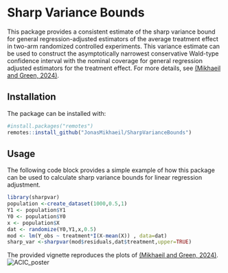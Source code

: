 # Sharp Variance Bounds

This package provides a consistent estimate of the sharp variance bound for general regression-adjusted estimators of the average treatment effect in two-arm randomized controlled experiments. This variance estimate can be used to construct the asymptotically narrowest conservative Wald-type confidence interval with the nominal coverage for general regression adjusted estimators for the treatment effect. For more details, see [(Mikhaeil and Green, 2024)](https://arxiv.org/abs/2411.00191).

## Installation 
The package can be installed with:

```r
#install.packages("remotes") 
remotes::install_github("JonasMikhaeil/SharpVarianceBounds")
```
## Usage
The following code block provides a simple example of how this package can be used to calculate sharp variance bounds for linear regression adjustment.
```r
library(sharpvar)
population <-create_dataset(1000,0.5,1)
Y1 <- population$Y1
Y0 <- population$Y0
x <- population$X
dat <- randomize(Y0,Y1,x,0.5)
mod <- lm(Y_obs ~ treatment*I(X-mean(X)) , data=dat)
sharp_var <-sharpvar(mod$residuals,dat$treatment,upper=TRUE)
```

The provided vignette reproduces the plots of [(Mikhaeil and Green, 2024)](https://arxiv.org/abs/2411.00191).
 ![ACIC_poster](https://github.com/user-attachments/assets/3eab49b3-2eef-4b6c-9765-b0a2da3f33a2)

